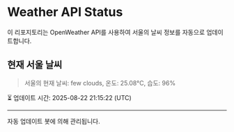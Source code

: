 
# Weather API Status

이 리포지토리는 OpenWeather API를 사용하여 서울의 날씨 정보를 자동으로 업데이트합니다.

## 현재 서울 날씨
> 서울의 현재 날씨: few clouds, 온도: 25.08°C, 습도: 96%

⏳ 업데이트 시간: 2025-08-22 21:15:22 (UTC)

---
자동 업데이트 봇에 의해 관리됩니다.
